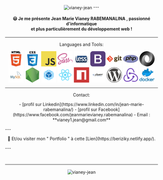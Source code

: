 <p align="center">
<img align="center" src="https://readme-typing-svg.demolab.com?font=Fira+Code&pause=1000&color=5112F7&width=435&lines=Je+suis+Dipl%C3%B4mer+Bac+%2B3+;en+D%C3%A9veloppeur+Concepteur+Logiciel)](https://git.io/typing-svg" alt="vianey-jean"
</p>
---

 <p align="center">
   <h4 align="center">😃 Je me présente Jean Marie Vianey RABEMANALINA , passionné d'informatique <br/>et plus particulièrement du développement web !
    </h4>
    </p>
 
 ---
 <p align="center">Languages and Tools:</p>

<p align="center">
<code><img height="50" src="https://raw.githubusercontent.com/github/explore/80688e429a7d4ef2fca1e82350fe8e3517d3494d/topics/html/html.png"></code>
<code><img height="50" src="https://raw.githubusercontent.com/github/explore/80688e429a7d4ef2fca1e82350fe8e3517d3494d/topics/css/css.png"></code>
<code><img height="50" src="https://raw.githubusercontent.com/github/explore/80688e429a7d4ef2fca1e82350fe8e3517d3494d/topics/javascript/javascript.png"></code>
<code><img height="50" src="https://raw.githubusercontent.com/github/explore/80688e429a7d4ef2fca1e82350fe8e3517d3494d/topics/sass/sass.png"></code>
<code><img height="50" src="https://raw.githubusercontent.com/github/explore/80688e429a7d4ef2fca1e82350fe8e3517d3494d/topics/less/less.png"></code>
<code><img height="50" src="https://raw.githubusercontent.com/github/explore/80688e429a7d4ef2fca1e82350fe8e3517d3494d/topics/bootstrap/bootstrap.png"></code>
<code><img height="50" src="https://raw.githubusercontent.com/github/explore/80688e429a7d4ef2fca1e82350fe8e3517d3494d/topics/git/git.png"></code>
<code><img height="50" src="https://raw.githubusercontent.com/github/explore/80688e429a7d4ef2fca1e82350fe8e3517d3494d/topics/php/php.png"></code>
<code><img height="50" src="https://raw.githubusercontent.com/github/explore/80688e429a7d4ef2fca1e82350fe8e3517d3494d/topics/json/json.png"></code>
<code><img height="50" src="https://raw.githubusercontent.com/github/explore/80688e429a7d4ef2fca1e82350fe8e3517d3494d/topics/mysql/mysql.png"></code>
<code><img height="50" src="https://raw.githubusercontent.com/github/explore/80688e429a7d4ef2fca1e82350fe8e3517d3494d/topics/nodejs/nodejs.png"></code>
<code><img height="50" src="https://raw.githubusercontent.com/github/explore/80688e429a7d4ef2fca1e82350fe8e3517d3494d/topics/webpack/webpack.png"></code>
<code><img height="50" src="https://raw.githubusercontent.com/github/explore/80688e429a7d4ef2fca1e82350fe8e3517d3494d/topics/react/react.png"></code>
<code><img height="50" src="https://raw.githubusercontent.com/github/explore/80688e429a7d4ef2fca1e82350fe8e3517d3494d/topics/npm/npm.png"></code>
<code><img height="50" src="https://raw.githubusercontent.com/github/explore/80688e429a7d4ef2fca1e82350fe8e3517d3494d/topics/jquery/jquery.png"></code>
<code><img height="50" src="https://raw.githubusercontent.com/github/explore/80688e429a7d4ef2fca1e82350fe8e3517d3494d/topics/wordpress/wordpress.png"></code>
<code><img height="50" src="https://raw.githubusercontent.com/github/explore/80688e429a7d4ef2fca1e82350fe8e3517d3494d/topics/redux/redux.png"></code>
<code><img height="50" src="https://raw.githubusercontent.com/github/explore/80688e429a7d4ef2fca1e82350fe8e3517d3494d/topics/docker/docker.png"></code>
</p>

---
<p align="center">
Contact:
</p>

<p align="center">
- [profil sur Linkedin](https://www.linkedin.com/in/jean-marie-rabemanalina/)
- [profil sur Facebook](https://www.facebook.com/jeanmarievianey.rabemanalina)
- Email : **vianey1.jean@gmail.com**
</p>
---
<p align="center">
 🔗 Et/ou visiter mon " Portfolio " à cette [Lien](https://beriziky.netlify.app/).
</p>
---
<p align="center">
  <img align="center" src="https://github-readme-stats.vercel.app/api?username=vianey-jean&show_icons=true&theme=dracula" alt vianey-jean />
</p>

---
<p align="center">
   <img align="center" src="https://github-readme-stats.vercel.app/api/top-langs/?username=vianey-jean&layout=compact)](https://github.com/vianey-jean/github-readme-stats" alt="vianey-jean" />
 </p>

<!---
vianey-jean/vianey-jean is a ✨ special ✨ repository because its `README.md` (this file) appears on your GitHub profile.
You can click the Preview link to take a look at your changes.
--->
